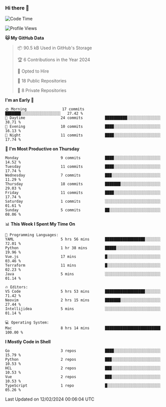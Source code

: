 ### Hi there 👋
<!--![visitors](https://visitor-badge.glitch.me/badge?page_id=d0zingcat)-->
<!--
**d0zingcat/d0zingcat** is a ✨ _special_ ✨ repository because its `README.md` (this file) appears on your GitHub profile.

Here are some ideas to get you started:

- 🔭 I’m currently working on ...
- 🌱 I’m currently learning ...
- 👯 I’m looking to collaborate on ...
- 🤔 I’m looking for help with ...
- 💬 Ask me about ...
- 📫 How to reach me: ...
- 😄 Pronouns: ...
- ⚡ Fun fact: ...
-->
<!--START_SECTION:waka-->
![Code Time](http://img.shields.io/badge/Code%20Time-3%2C349%20hrs%2010%20mins-blue)

![Profile Views](http://img.shields.io/badge/Profile%20Views-3-blue)

**🐱 My GitHub Data** 

> 📦 90.5 kB Used in GitHub's Storage 
 > 
> 🏆 6 Contributions in the Year 2024
 > 
> 💼 Opted to Hire
 > 
> 📜 18 Public Repositories 
 > 
> 🔑 8 Private Repositories 
 > 
**I'm an Early 🐤** 

```text
🌞 Morning                17 commits          ███████░░░░░░░░░░░░░░░░░░   27.42 % 
🌆 Daytime                24 commits          ██████████░░░░░░░░░░░░░░░   38.71 % 
🌃 Evening                10 commits          ████░░░░░░░░░░░░░░░░░░░░░   16.13 % 
🌙 Night                  11 commits          ████░░░░░░░░░░░░░░░░░░░░░   17.74 % 
```
📅 **I'm Most Productive on Thursday** 

```text
Monday                   9 commits           ████░░░░░░░░░░░░░░░░░░░░░   14.52 % 
Tuesday                  11 commits          ████░░░░░░░░░░░░░░░░░░░░░   17.74 % 
Wednesday                7 commits           ███░░░░░░░░░░░░░░░░░░░░░░   11.29 % 
Thursday                 18 commits          ███████░░░░░░░░░░░░░░░░░░   29.03 % 
Friday                   11 commits          ████░░░░░░░░░░░░░░░░░░░░░   17.74 % 
Saturday                 1 commits           ░░░░░░░░░░░░░░░░░░░░░░░░░   01.61 % 
Sunday                   5 commits           ██░░░░░░░░░░░░░░░░░░░░░░░   08.06 % 
```


📊 **This Week I Spent My Time On** 

```text
💬 Programming Languages: 
YAML                     5 hrs 56 mins       ██████████████████░░░░░░░   72.01 % 
Python                   1 hr 38 mins        █████░░░░░░░░░░░░░░░░░░░░   19.96 % 
Vue.js                   17 mins             █░░░░░░░░░░░░░░░░░░░░░░░░   03.46 % 
Terraform                11 mins             █░░░░░░░░░░░░░░░░░░░░░░░░   02.23 % 
Java                     5 mins              ░░░░░░░░░░░░░░░░░░░░░░░░░   01.14 % 

🔥 Editors: 
VS Code                  5 hrs 53 mins       ██████████████████░░░░░░░   71.42 % 
Neovim                   2 hrs 15 mins       ███████░░░░░░░░░░░░░░░░░░   27.44 % 
Intellijidea             5 mins              ░░░░░░░░░░░░░░░░░░░░░░░░░   01.14 % 

💻 Operating System: 
Mac                      8 hrs 14 mins       █████████████████████████   100.00 % 
```

**I Mostly Code in Shell** 

```text
Go                       3 repos             ████░░░░░░░░░░░░░░░░░░░░░   15.79 % 
Python                   2 repos             ███░░░░░░░░░░░░░░░░░░░░░░   10.53 % 
HCL                      2 repos             ███░░░░░░░░░░░░░░░░░░░░░░   10.53 % 
Vue                      2 repos             ███░░░░░░░░░░░░░░░░░░░░░░   10.53 % 
TypeScript               1 repo              █░░░░░░░░░░░░░░░░░░░░░░░░   05.26 % 
```




 Last Updated on 12/02/2024 00:06:04 UTC
<!--END_SECTION:waka-->

